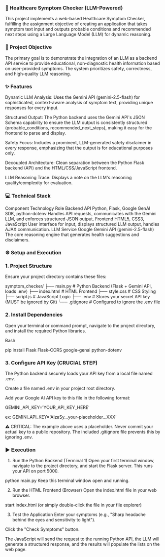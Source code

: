 ### 🏥 Healthcare Symptom Checker (LLM-Powered)
This project implements a web-based Healthcare Symptom Checker, fulfilling the assignment objective of creating an application that takes symptom text input and outputs probable conditions and recommended next steps using a Large Language Model (LLM) for dynamic reasoning.

### 🎯 Project Objective
The primary goal is to demonstrate the integration of an LLM as a backend API service to provide educational, non-diagnostic health information based on user-provided symptoms. The system prioritizes safety, correctness, and high-quality LLM reasoning.

### ✨ Features
Dynamic LLM Analysis: Uses the Gemini API (gemini-2.5-flash) for sophisticated, context-aware analysis of symptom text, providing unique responses for every input.

Structured Output: The Python backend uses the Gemini API's JSON Schema capability to ensure the LLM output is consistently structured (probable_conditions, recommended_next_steps), making it easy for the frontend to parse and display.

Safety Focus: Includes a prominent, LLM-generated safety disclaimer in every response, emphasizing that the output is for educational purposes only.

Decoupled Architecture: Clean separation between the Python Flask backend (API) and the HTML/CSS/JavaScript frontend.

LLM Reasoning Trace: Displays a note on the LLM's reasoning quality/complexity for evaluation.

### 💻 Technical Stack
Component	Technology	Role
Backend API	Python, Flask, Google GenAI SDK, python-dotenv	Handles API requests, communicates with the Gemini LLM, and enforces structured JSON output.
Frontend	HTML5, CSS3, JavaScript	User interface for input, displays structured LLM output, handles AJAX communication.
LLM Service	Google Gemini API (gemini-2.5-flash)	The core reasoning engine that generates health suggestions and disclaimers.

### ⚙️ Setup and Execution
### 1. Project Structure
Ensure your project directory contains these files:

symptom_checker/
├── main.py       # Python Backend (Flask + Gemini API, loads .env)
├── index.html    # HTML Frontend
├── style.css     # CSS Styling
├── script.js     # JavaScript Logic
├── .env          # Stores your secret API key (MUST be ignored by Git)
└── .gitignore    # Configured to ignore the .env file


### 2. Install Dependencies
Open your terminal or command prompt, navigate to the project directory, and install the required Python libraries.

Bash

pip install Flask Flask-CORS google-genai python-dotenv

### 3. Configure API Key (CRUCIAL STEP)
The Python backend securely loads your API key from a local file named .env.

Create a file named .env in your project root directory.

Add your Google AI API key to this file in the following format:

GEMINI_API_KEY='YOUR_API_KEY_HERE'

ex: GEMINI_API_KEY='AIzaSy...your-placeholder...XXX'

⚠️ CRITICAL: The example above uses a placeholder. Never commit your actual key to a public repository. The included .gitignore file prevents this by ignoring .env.

### ▶️ Execution
1. Run the Python Backend (Terminal 1)
Open your first terminal window, navigate to the project directory, and start the Flask server. This runs your API on port 5000.

python main.py
Keep this terminal window open and running.

2. Run the HTML Frontend (Browser)
Open the index.html file in your web browser.

start index.html
(or simply double-click the file in your file explorer)

3. Test the Application
Enter your symptoms (e.g., "Sharp headache behind the eyes and sensitivity to light").

Click the "Check Symptoms" button.

The JavaScript will send the request to the running Python API, the LLM will generate a structured response, and the results will populate the lists on the web page.

